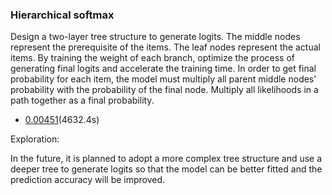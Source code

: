 ### Hierarchical softmax

Design a two-layer tree structure to generate logits. The middle nodes represent the prerequisite of the items. The leaf nodes represent the actual items. By training the weight of each branch, optimize the process of generating final logits and accelerate the training time. In order to get final probability for each item, the model must multiply all parent middle nodes' probability with the probability of the final node. Multiply all likelihoods  in a path together as a final probability.


- [0.00451](https://www.kaggle.com/code/tao58lee/h-m-pure-pytorch-baseline-hier-softmax?scriptVersionId=103239582)(4632.4s)


Exploration:

In the future, it is planned to adopt a more complex tree structure and use a deeper tree to generate logits so that the model can be better fitted and the prediction accuracy will be improved.
